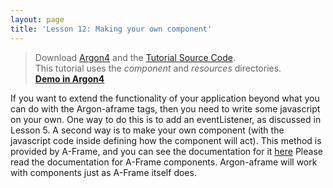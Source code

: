 ```yaml
---
layout: page
title: 'Lesson 12: Making your own component'
---
```

> Download [Argon4](http://argonjs.io/argon-app) and the [Tutorial Source Code](https://github.com/argonjs/design-aids/tree/gh-pages/code). <br> This tutorial uses the *component* and *resources* directories.<br> **[Demo in Argon4](https://github.com/argonjs/design-aids/tree/gh-pages/code/component/)**


If you want to extend the functionality of your application beyond what you can do with the Argon-aframe tags, then you need to write some javascript on your own. One way to do this is to add an eventListener, as discussed in Lesson 5. A second way is to make your own component (with the javascript code inside defining how the component will act). This method is provided by A-Frame, and you can see the documentation for it [here](http://aframe.io/docs) Please read the documentation for A-Frame components. Argon-aframe will work with components just as A-Frame itself does.

 



